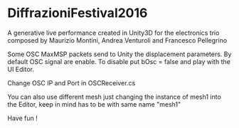 # DiffrazioniFestival2016

A generative live performance created in Unity3D for the electronics trio composed by Maurizio Montini, Andrea Venturoli and Francesco Pellegrino 

Some OSC MaxMSP packets send to Unity the displacement parameters. 
By default OSC signal are enable. To disable put bOsc = false and play with the UI Editor.

Change OSC IP and Port in OSCReceiver.cs 

You can also use different mesh just changing the instance of mesh1 into the Editor, keep in mind has to be with same name "mesh1"

Have fun !

